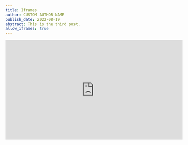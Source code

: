 ```yaml
---
title: Iframes
author: CUSTOM AUTHOR NAME
publish_date: 2022-08-19
abstract: This is the third post.
allow_iframes: true
---
```


<iframe width="560" height="315" src="https://www.youtube-nocookie.com/embed/3NR9Spj0DmQ" title="YouTube video player" frameborder="0" allow="accelerometer; autoplay; clipboard-write; encrypted-media; gyroscope; picture-in-picture" allowfullscreen></iframe>

